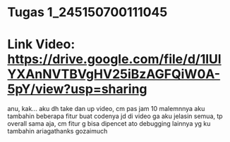 # Tugas 1_245150700111045
# Link Video: https://drive.google.com/file/d/1lUlYXAnNVTBVgHV25iBzAGFQiW0A-5pY/view?usp=sharing
anu, kak... aku dh take dan up video, cm pas jam 10 malemnnya aku tambahin beberapa fitur buat codenya
jd di video ga aku jelasin semua, tp overall sama aja, cm fitur g bisa dipencet ato debugging lainnya yg ku tambahin
ariagathanks gozaimuch
